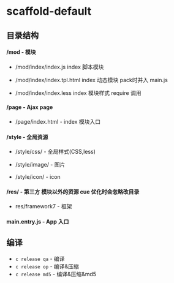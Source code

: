 # scaffold-default

## 目录结构

#### /mod - 模块

- /mod/index/index.js  index 脚本模块

- /mod/index/index.tpl.html  index 动态模块 pack时并入 main.js

- /mod/index/index.less  index 模块样式 require 调用

#### /page - Ajax page

- /page/index.html - index 模块入口

#### /style - 全局资源

- /style/css/ - 全局样式(CSS,less)

- /style/image/ - 图片

- /style/icon/ - icon

#### /res/ - 第三方 模块以外的资源 cue 优化时会忽略改目录
- res/framework7 - 框架

#### main.entry.js - App 入口

## 编译

- `c release qa` - 编译
- `c release op` - 编译&压缩
- `c release md5` - 编译&压缩&md5
